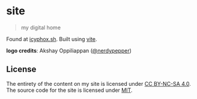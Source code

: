 # site
> my digital home


Found at [icyphox.sh](https://icyphox.sh). Built using [vite](https://github.com/icyphox/vite).

**logo credits**: Akshay Oppiliappan ([@nerdypepper](https://github.com/nerdypepper))

## License

The entirety of the content on my site is licensed under [CC BY-NC-SA 4.0](https://creativecommons.org/licenses/by-nc-sa/4.0/).
The source code for the site is licensed under [MIT](https://opensource.org/licenses/MIT).
